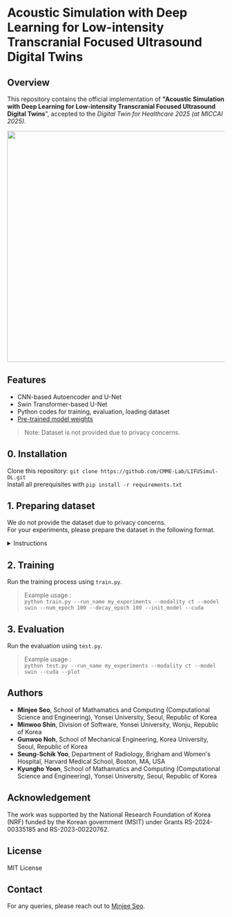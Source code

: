# Acoustic Simulation with Deep Learning for Low-intensity Transcranial Focused Ultrasound Digital Twins

## Overview
This repository contains the official implementation of  **"Acoustic Simulation with Deep Learning for Low-intensity Transcranial Focused Ultrasound Digital Twins**", accepted to the _Digital Twin for Healthcare 2025 (at MICCAI 2025)_.

<p align="center">
  <img width="1143" height="534" alt="Image" src="https://github.com/user-attachments/assets/6a35a1e6-1e27-4fb9-a2c4-6d3ef4c99c89"/>
</p>

## Features
- CNN-based Autoencoder and U-Net
- Swin Transformer-based U-Net
- Python codes for training, evaluation, loading dataset
- [Pre-trained model weights](https://drive.google.com/drive/folders/1IT0JOh9819Eo5B5ovuIkgjQV6c1pTUvJ?usp=drive_link)
> Note: Dataset is not provided due to privacy concerns.

## 0. Installation
Clone this repository: `git clone https://github.com/CMME-Lab/LIFUSimul-DL.git`</br>
Install all prerequisites with `pip install -r requirements.txt`

## 1. Preparing dataset
We do not provide the dataset due to privacy concerns.</br>
For your experiments, please prepare the dataset in the following format.
<details>
<summary>Instructions</summary>

* All data must be defined in the HDF5 file format. The keys for each data point within the HDF5 file must be sortable in order by the `natsorted` function.
* The data must be organized sequentially by subject, and it is assumed that each subject has the same number of data points.
    - This is to ensure that the same ratio of train/valid data is extracted for each subject.
    - To modify this behavior, please adjust the `split_dataset` function in dataset.py.
* Place the following files in the parent directory:
    - `ff_train.hdf5`, `ff_test.hdf5` (Acoustic free-field)
    - `ct_train.hdf5`, `ct_test.hdf5` or `mr_train.hdf5`, `mr_test.hdf5` (Skull images)
    - `td_train.hdf5`, `td_test.hdf5` (Transducer placement)
    - `target_train.hdf5`, `target_test.hdf5` (Intracranial acoustic field)</br>
    Afterwards, modify the default value of the `data_path` argument in `config.py` to ensure the model always references the correct dataset location.
> Note: For reproducibility, it is assumed that the transducer placement data has already undergone Fourier feature embedding. Please refer to the `fourier_feature_embed` function in `utils.py` to prepare your data by completing the embedding according to its format.

> Note: Compute maximum and minimum value of your acoustic free-field, and replace the value of `ff_max_value` and `ff_min_value` in `MinMaxScaling` (`utils.py`) for proper scaling.
    


</details>

## 2. Training
Run the training process using `train.py`.
> Example usage :</br>
`python train.py --run_name my_experiments --modality ct --model swin --num_epoch 100 --decay_epoch 100 --init_model --cuda`

## 3. Evaluation
Run the evaluation using `test.py`.
> Example usage :</br>
`python test.py --run_name my_experiments --modality ct --model swin --cuda --plot`

## Authors
- **Minjee Seo**, School of Mathamatics and Computing (Computational Science and Engineering), Yonsei University, Seoul, Republic of Korea
- **Minwoo Shin**, Division of Software, Yonsei University, Wonju, Republic of Korea
- **Gunwoo Noh**, School of Mechanical Engineering, Korea University, Seoul, Republic of Korea
- **Seung-Schik Yoo**, Department of Radiology, Brigham and Women's Hospital, Harvard Medical School, Boston, MA, USA
- **Kyungho Yoon**, School of Mathamatics and Computing (Computational Science and Engineering), Yonsei University, Seoul, Republic of Korea


## Acknowledgement
The work was supported by the National Research Foundation of Korea (NRF) funded by the Korean government (MSIT) under Grants RS-2024-00335185 and RS-2023-00220762.

## License
MIT License

## Contact
For any queries, please reach out to [Minjee Seo](mailto:islandz@yonsei.ac.kr).
